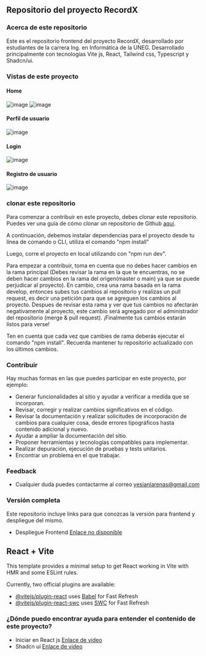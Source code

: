 ## Repositorio del proyecto RecordX

### Acerca de este repositorio

Este es el repositorio frontend del proyecto RecordX, desarrollado por estudiantes de la carrera Ing. en Informática de la UNEG. Desarrollado principalmente con tecnologías Vite js, React, Tailwind css, Typescript y Shadcn/ui.

### Vistas de este proyecto

#### Home

![image](https://github.com/user-attachments/assets/4699de16-cc26-4f95-9e07-d4bf8201d636)
![image](https://github.com/user-attachments/assets/7c2bb99e-cd81-4a91-9acc-f2fa6364e49d)

#### Perfil de usuario

![image](https://github.com/user-attachments/assets/526ee41b-5014-42c1-8bb4-8cafa6b947b6)

#### Login

![image](https://github.com/user-attachments/assets/adc2997a-987d-4579-945b-a039a3c7b331)

#### Registro de usuario

![image](https://github.com/user-attachments/assets/f4e3f433-4c06-43e8-b3a8-2f8a214e0c9a)

### clonar este repositorio

Para comenzar a contribuir en este proyecto, debes clonar este repositorio. Puedes ver una guía de cómo clonar un repositorio de Github [aquí](https://desarrolloweb.com/articulos/git-clone-clonar-repositorio.html).

A continuación, debemos instalar dependencias para el proyecto desde tu línea de comando o CLI, utiliza el comando "npm install"

Luego, corre el proyecto en local utilizando con "npm run dev".

Para empezar a contribuir, toma en cuenta que no debes hacer cambios en la rama principal (Debes revisar la rama en la que te encuentras, no se deben hacer cambios en la rama del origen(master o main) ya que se puede perjudicar al proyecto). En cambio, crea una rama basada en la rama develop, entonces subes tus cambios al repositorio y realizas un pull request, es decir una petición para que se agreguen los cambios al proyecto. Despues de revisar esta rama y ver que tus cambios no afectarán negativamente al proyecto, este cambio será agregado por el administrador del repositorio (merge & pull request). ¡Finalmente tus cambios estarán listos para verse!

Ten en cuenta que cada vez que cambies de rama deberás ejecutar el comando "npm install". Recuerda mantener tu repositorio actualizado con los últimos cambios.

### Contribuir

Hay muchas formas en las que puedes participar en este proyecto, por ejemplo:

- Generar funcionalidades al sitio y ayudar a verificar a medida que se incorporan.
- Revisar, corregir y realizar cambios significativos en el código.
- Revisar la documentación y realizar solicitudes de incorporación de cambios para cualquier cosa, desde errores tipográficos hasta contenido adicional y nuevo.
- Ayudar a ampliar la documentación del sitio.
- Proponer herramientas y tecnologías compatibles para implementar.
- Realizar depuración, ejecución de pruebas y tests unitarios.
- Encontrar un problema en el que trabajar.

### Feedback

- Cualquier duda puedes contactarme al correo [yesianlarenas@gmail.com](mailto:yesianlarenas@gmail.com)

### Versión completa

Este repositorio incluye links para que conozcas la versión para frantend y despliegue del mismo.

- Despliegue Frontend [Enlace no disponible](https://github.com/ohsolus)

## React + Vite

This template provides a minimal setup to get React working in Vite with HMR and some ESLint rules.

Currently, two official plugins are available:

- [@vitejs/plugin-react](https://github.com/vitejs/vite-plugin-react/blob/main/packages/plugin-react/README.md) uses [Babel](https://babeljs.io/) for Fast Refresh
- [@vitejs/plugin-react-swc](https://github.com/vitejs/vite-plugin-react-swc) uses [SWC](https://swc.rs/) for Fast Refresh

### ¿Dónde puedo encontrar ayuda para entender el contenido de este proyecto?

- Iniciar en React js [Enlace de video](https://www.youtube.com/watch?v=GJCi3N_yU4I)
- Shadcn ui [Enlace de video](https://www.youtube.com/watch?v=URpcaFga8rY)
